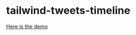 # tailwind-tweets-timeline

[Here is the demo](https://codepen.io/sonali-hirave/pen/ExVqPjx?editors=1010)
